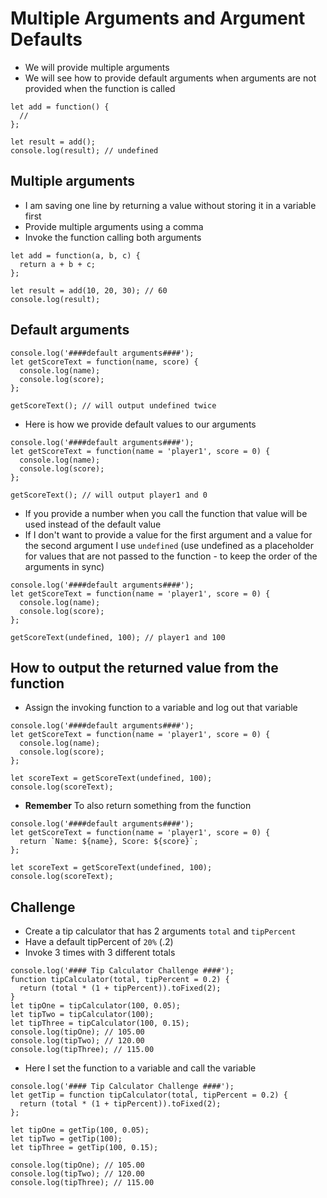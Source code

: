 # Multiple Arguments and Argument Defaults
* We will provide multiple arguments
* We will see how to provide default arguments when arguments are not provided when the function is called

```
let add = function() {
  //
};

let result = add();
console.log(result); // undefined
```

## Multiple arguments
* I am saving one line by returning a value without storing it in a variable first
* Provide multiple arguments using a comma
* Invoke the function calling both arguments

```
let add = function(a, b, c) {
  return a + b + c;
};

let result = add(10, 20, 30); // 60
console.log(result);
```

## Default arguments
```
console.log('####default arguments####');
let getScoreText = function(name, score) {
  console.log(name);
  console.log(score);
};

getScoreText(); // will output undefined twice
```

* Here is how we provide default values to our arguments

```
console.log('####default arguments####');
let getScoreText = function(name = 'player1', score = 0) {
  console.log(name);
  console.log(score);
};

getScoreText(); // will output player1 and 0
```

* If you provide a number when you call the function that value will be used instead of the default value
* If I don't want to provide a value for the first argument and a value for the second argument I use `undefined` (use undefined as a placeholder for values that are not passed to the function - to keep the order of the arguments in sync)

```
console.log('####default arguments####');
let getScoreText = function(name = 'player1', score = 0) {
  console.log(name);
  console.log(score);
};

getScoreText(undefined, 100); // player1 and 100
```

## How to output the returned value from the function
* Assign the invoking function to a variable and log out that variable

```
console.log('####default arguments####');
let getScoreText = function(name = 'player1', score = 0) {
  console.log(name);
  console.log(score);
};

let scoreText = getScoreText(undefined, 100);
console.log(scoreText);
```

* **Remember** To also return something from the function
```
console.log('####default arguments####');
let getScoreText = function(name = 'player1', score = 0) {
  return `Name: ${name}, Score: ${score}`;
};

let scoreText = getScoreText(undefined, 100);
console.log(scoreText);
```

## Challenge
* Create a tip calculator that has 2 arguments `total` and `tipPercent`
* Have a default tipPercent of `20%` (.2)
* Invoke 3 times with 3 different totals

```
console.log('#### Tip Calculator Challenge ####');
function tipCalculator(total, tipPercent = 0.2) {
  return (total * (1 + tipPercent)).toFixed(2);
}
let tipOne = tipCalculator(100, 0.05);
let tipTwo = tipCalculator(100);
let tipThree = tipCalculator(100, 0.15);
console.log(tipOne); // 105.00
console.log(tipTwo); // 120.00
console.log(tipThree); // 115.00
```

* Here I set the function to a variable and call the variable

```
console.log('#### Tip Calculator Challenge ####');
let getTip = function tipCalculator(total, tipPercent = 0.2) {
  return (total * (1 + tipPercent)).toFixed(2);
};

let tipOne = getTip(100, 0.05);
let tipTwo = getTip(100);
let tipThree = getTip(100, 0.15);

console.log(tipOne); // 105.00
console.log(tipTwo); // 120.00
console.log(tipThree); // 115.00
```
